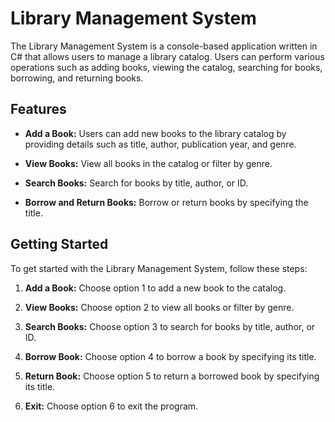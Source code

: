# Library Management System

The Library Management System is a console-based application written in C# that allows users to manage a library catalog. Users can perform various operations such as adding books, viewing the catalog, searching for books, borrowing, and returning books.

## Features

- **Add a Book:** Users can add new books to the library catalog by providing details such as title, author, publication year, and genre.

- **View Books:** View all books in the catalog or filter by genre.

- **Search Books:** Search for books by title, author, or ID.

- **Borrow and Return Books:** Borrow or return books by specifying the title.

 ## Getting Started

To get started with the Library Management System, follow these steps:

1. **Add a Book:** Choose option 1 to add a new book to the catalog.

2. **View Books:** Choose option 2 to view all books or filter by genre.

3. **Search Books:** Choose option 3 to search for books by title, author, or ID.

4. **Borrow Book:** Choose option 4 to borrow a book by specifying its title.

5. **Return Book:** Choose option 5 to return a borrowed book by specifying its title.

6. **Exit:** Choose option 6 to exit the program.
